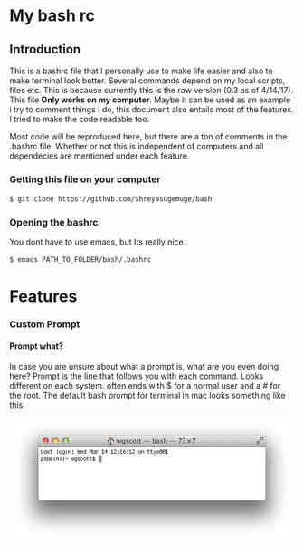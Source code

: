 # My bash rc
   
## Introduction
This is a bashrc file that I personally use to make life easier and also to make terminal look better. Several commands depend on my local scripts, files etc. This is because currently this is the raw version (0.3 as of 4/14/17). This file **Only works on my computer**. Maybe it can be used as an example i try to comment things I do, this document also entails most of the features. I tried to make the code readable too.

Most code will be reproduced here, but there are a ton of comments in the .bashrc file. Whether or not this is independent of computers and all dependecies are mentioned under each feature.

### Getting this file on your computer
```bash
$ git clone https://github.com/shreyasugemuge/bash
```
### Opening the bashrc
You dont have to use emacs, but Its really nice.
```bash
$ emacs PATH_TO_FOLDER/bash/.bashrc
```    
# Features

### Custom Prompt
#### Prompt what?
In case you are unsure about what a prompt is, what are you even doing here?
Prompt is the line that follows you with each command. Looks different on each system. often ends with $ for a normal user and a # for the root. The default bash prompt for terminal in mac looks something like this
   
![$](/img/def_term.png)

